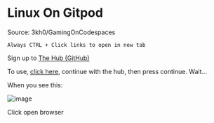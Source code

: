 # Linux On Gitpod
Source: 3kh0/GamingOnCodespaces

```Always CTRL + Click links to open in new tab```

Sign up to [The Hub (GitHub)](https://github.com/signup)

To use, [click here](https://gitpod.io/#https://github.com/Inglan2/LinuxOnGitpod-Fast), continue with the hub, then press continue. Wait...

When you see this:

![image](https://github.com/Inglan2/LinuxOnGitpod/assets/117789688/3063868d-8e6c-460e-a6ab-cd5ff4de3483)

Click open browser
